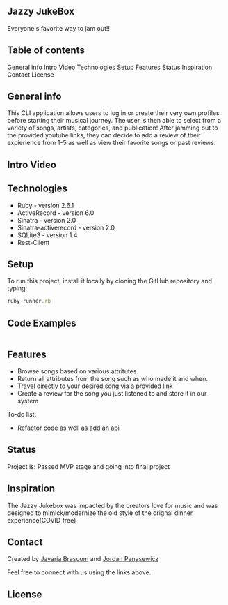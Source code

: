 ## Jazzy JukeBox
Everyone's favorite way to jam out!!

## Table of contents
General info
Intro Video
Technologies
Setup
Features
Status
Inspiration
Contact
License

## General info
This CLI application allows users to log in or create their very own profiles before starting their musical journey. The user is then able to select from a variety of songs, artists, categories, and publication! After jamming out to the provided youtube links, they can decide to add a review of their expierience from 1-5 as well as view their favorite songs or past reviews.

## Intro Video


## Technologies
* Ruby - version 2.6.1
* ActiveRecord - version 6.0
* Sinatra - version 2.0
* Sinatra-activerecord - version 2.0
* SQLite3 - version 1.4
* Rest-Client

## Setup
To run this project, install it locally by cloning the GitHub repository and typing:
```ruby
ruby runner.rb
```

## Code Examples
```ruby
 `````


## Features
* Browse songs based on various attritutes.
* Return all attributes from the song such as who made it and when.
* Travel directly to your desired song via a provided link
* Create a review for the song you just listened to and store it in our system



To-do list:
* Refactor code as well as add an api

## Status
Project is: Passed MVP stage and going into final project

## Inspiration
The Jazzy Jukebox was impacted by the creators love for music and was designed to mimick/modernize the old style of the orignal dinner experience(COVID free)

## Contact
Created by [Javaria Brascom](https://www.linkedin.com/in/javaria-brascom-0510991bb/) and [Jordan Panasewicz](https://github.com/JorPan)

Feel free to connect with us using the links above.

## License
